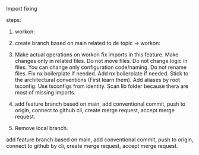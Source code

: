 
Import fixing



steps:

1. workon:

2. create branch based on main related to de topic -> workon:

3. Make actual operations on workon
fix imports in this feature. Make changes only in related files. Do not move files. Do not change logic in files. You can change only configuration code/naming. Do not rename files. Fix nx boilerplate if needed. Add nx boilerplate if needed. Stick to the architectural conventions (First learn them). Add aliases by root tsconfig. Use tsconfigs from identity. Scan lib folder because thera are most of missing imports. 

4. add feature branch based on main, add conventional commit, push to origin, connect to github cli, create merge request, accept merge request.

5. Remove local branch.






add feature branch based on main, add conventional commit, push to origin, connect to github by cli, create merge request, accept merge request.









